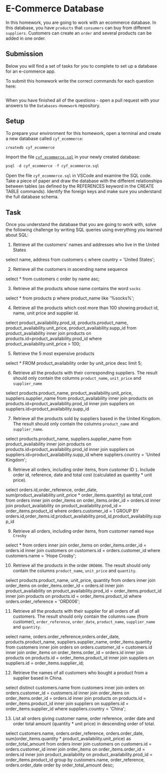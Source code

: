 # E-Commerce Database

In this homework, you are going to work with an ecommerce database. In this database, you have `products` that `consumers` can buy from different `suppliers`. Customers can create an `order` and several products can be added in one order.

## Submission

Below you will find a set of tasks for you to complete to set up a database for an e-commerce app.

To submit this homework write the correct commands for each question here:
```sql


```

When you have finished all of the questions - open a pull request with your answers to the `Databases-Homework` repository.

## Setup

To prepare your environment for this homework, open a terminal and create a new database called `cyf_ecommerce`:

```sql
createdb cyf_ecommerce
```

Import the file [`cyf_ecommerce.sql`](./cyf_ecommerce.sql) in your newly created database:

```sql
psql -d cyf_ecommerce -f cyf_ecommerce.sql
```

Open the file `cyf_ecommerce.sql` in VSCode and examine the SQL code. Take a piece of paper and draw the database with the different relationships between tables (as defined by the REFERENCES keyword in the CREATE TABLE commands). Identify the foreign keys and make sure you understand the full database schema.

## Task

Once you understand the database that you are going to work with, solve the following challenge by writing SQL queries using everything you learned about SQL:

1. Retrieve all the customers' names and addresses who live in the United States  

select name, address from customers c where country = 'United States';  

2. Retrieve all the customers in ascending name sequence  

select * from customers c order by name asc;  

3. Retrieve all the products whose name contains the word `socks`  

select * from products p where product_name like '%socks%';  

4. Retrieve all the products which cost more than 100 showing product id, name, unit price and supplier id.  

select product_availability.prod_id, products.product_name, product_availability.unit_price, product_availability.supp_id from product_availability
inner join products on products.id=product_availability.prod_id
where product_availability.unit_price > 100;  

5. Retrieve the 5 most expensive products  

select * FROM product_availability order by unit_price desc limit 5;  

6. Retrieve all the products with their corresponding suppliers. The result should only contain the columns `product_name`, `unit_price` and `supplier_name`  

select products.product_name, product_availability.unit_price, suppliers.supplier_name from product_availability 
inner join products on products.id=product_availability.prod_id
inner join suppliers on suppliers.id=product_availability.supp_id  

7. Retrieve all the products sold by suppliers based in the United Kingdom. The result should only contain the columns `product_name` and `supplier_name`.  

select products.product_name, suppliers.supplier_name from product_availability 
inner join products on products.id=product_availability.prod_id
inner join suppliers on suppliers.id=product_availability.supp_id
where suppliers.country = 'United Kingdom';  

8. Retrieve all orders, including order items, from customer ID `1`. Include order id, reference, date and total cost (calculated as quantity * unit price).  

select orders.id,order_reference, order_date, sum(product_availability.unit_price  * order_items.quantity) as total_cost
from orders
inner join order_items on order_items.order_id = orders.id
inner join product_availability on product_availability.prod_id = order_items.product_id
where orders.customer_id = 1
GROUP BY orders.id,order_items.id,product_availability.prod_id,product_availability.supp_id

9. Retrieve all orders, including order items, from customer named `Hope Crosby`

select *
from orders
inner join order_items on order_items.order_id = orders.id
inner join customers on customers.id = orders.customer_id
where customers.name = 'Hope Crosby';

10. Retrieve all the products in the order `ORD006`. The result should only contain the columns `product_name`, `unit_price` and `quantity`.

select products.product_name, unit_price, quantity
from orders
inner join order_items on order_items.order_id = orders.id
inner join product_availability on product_availability.prod_id = order_items.product_id 
inner join products on products.id = order_items.product_id
where orders.order_reference = 'ORD006';

11. Retrieve all the products with their supplier for all orders of all customers. The result should only contain the columns `name` (from customer), `order_reference`, `order_date`, `product_name`, `supplier_name` and `quantity`.

select name, orders.order_reference,orders.order_date, products.product_name, suppliers.supplier_name, order_items.quantity 
from customers 
inner join orders on orders.customer_id  = customers.id 
inner join order_items on order_items.order_id = orders.id
inner join products on products.id = order_items.product_id
inner join suppliers on suppliers.id = order_items.supplier_id;

12. Retrieve the names of all customers who bought a product from a supplier based in China.

select distinct customers.name
from customers
inner join orders on orders.customer_id  = customers.id 
inner join order_items on order_items.order_id = orders.id
inner join products on products.id = order_items.product_id
inner join suppliers on suppliers.id = order_items.supplier_id
where suppliers.country = 'China';

13. List all orders giving customer name, order reference, order date and order total amount (quantity * unit price) in descending order of total.

select customers.name, orders.order_reference, orders.order_date, sum(order_items.quantity * product_availability.unit_price) as order_total_amount 
from orders
inner join customers on customers.id = orders.customer_id
inner join order_items on order_items.order_id = orders.id
inner join product_availability  on product_availability.prod_id = order_items.product_id
group by customers.name, order_reference, orders.order_date
order by order_total_amount desc;
